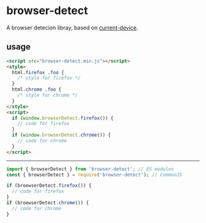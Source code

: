 # browser-detect

A browser detecion libray, based on [current-device](https://github.com/matthewhudson/current-device).

## usage

```html
<script src="browser-detect.min.js"></script>
<style>
  html.firefox .foo {
    /* style for firefox */
  }
  html.chrome .foo {
    /* style for chrome */
  }
</style>
<script>
  if (window.browserDetect.firefox()) {
    // code for firefox
  }
  if (window.browserDetect.chrome()) {
    // code for chrome
  }
</script>
```

---

```javascript
import { browserDetect } from 'browser-detect'; // ES modules
const { browserDetect } = require('browser-detect'); // CommonJS

if (broewserDetect.firefox()) {
  // code for firefox
}
if (broewserDetect.chrome()) {
  // code for chrome
}
```
